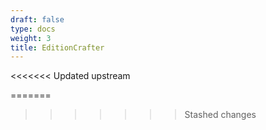 ```yaml
---
draft: false
type: docs
weight: 3
title: EditionCrafter
---
```


<<<<<<< Updated upstream
<div id="ec"></div>

 <script type="text/javascript" src="https://www.unpkg.com/@cu-mkp/editioncrafter-umd" ></script>

 <script type="text/javascript">

     EditionCrafter.viewer({
         id: 'ec',
         documentName: 'BnF Ms. Fr. 640',
         iiifManifest='https://github.com/technologies-of-history/spring-2026//dyngley/iiif/manifest.json',
         transcriptionTypes: {
           text: 'Transcription',
         }
     });

 </script>
=======
>>>>>>> Stashed changes
